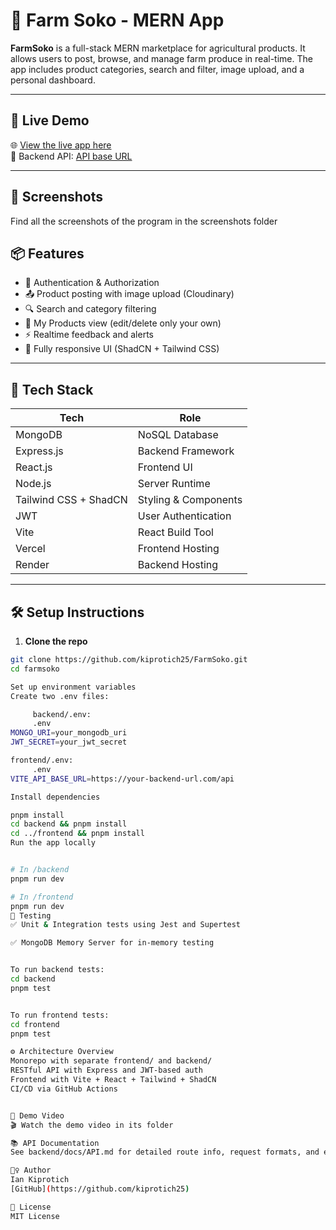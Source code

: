 # 🌽 Farm Soko - MERN App

**FarmSoko** is a full-stack MERN marketplace for agricultural products. It allows users to post, browse, and manage farm produce in real-time. The app includes product categories, search and filter, image upload, and a personal dashboard.

---

## 🚀 Live Demo

🌐 [View the live app here](https://farm-soko.vercel.app)  
🧠 Backend API: [API base URL](https://farm-soko-api.onrender.com)

---

## 📸 Screenshots
Find all the screenshots of the program in the screenshots folder

## 📦 Features

- 🔐 Authentication & Authorization
- 📤 Product posting with image upload (Cloudinary)
- 🔍 Search and category filtering
- 🧾 My Products view (edit/delete only your own)
- ⚡ Realtime feedback and alerts
- 📱 Fully responsive UI (ShadCN + Tailwind CSS)

---

## 🧪 Tech Stack

| Tech                      | Role                |
|---------------------------|---------------------|
| MongoDB                   | NoSQL Database      |
| Express.js                | Backend Framework   |
| React.js                  | Frontend UI         |
| Node.js                   | Server Runtime      |
| Tailwind CSS + ShadCN     | Styling & Components|
| JWT                       | User Authentication |
| Vite                      | React Build Tool    |
| Vercel                    | Frontend Hosting    |
| Render                    | Backend Hosting     |

---

## 🛠️ Setup Instructions

1. **Clone the repo**

```bash
git clone https://github.com/kiprotich25/FarmSoko.git
cd farmsoko

Set up environment variables
Create two .env files:

     backend/.env:
     .env
MONGO_URI=your_mongodb_uri
JWT_SECRET=your_jwt_secret

frontend/.env:
     .env
VITE_API_BASE_URL=https://your-backend-url.com/api

Install dependencies

pnpm install
cd backend && pnpm install
cd ../frontend && pnpm install
Run the app locally


# In /backend
pnpm run dev

# In /frontend
pnpm run dev
🔬 Testing
✅ Unit & Integration tests using Jest and Supertest

✅ MongoDB Memory Server for in-memory testing


To run backend tests:
cd backend
pnpm test


To run frontend tests:
cd frontend
pnpm test

⚙️ Architecture Overview
Monorepo with separate frontend/ and backend/
RESTful API with Express and JWT-based auth
Frontend with Vite + React + Tailwind + ShadCN
CI/CD via GitHub Actions


🎥 Demo Video
🎬 Watch the demo video in its folder

📚 API Documentation
See backend/docs/API.md for detailed route info, request formats, and examples.

🙋‍♀️ Author
Ian Kiprotich
[GitHub](https://github.com/kiprotich25)

🏁 License
MIT License
